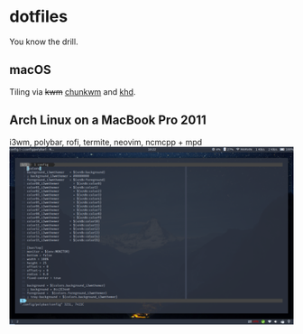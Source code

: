 # dotfiles
You know the drill.

## macOS
Tiling via ~~kwm~~ [chunkwm](https://github.com/koekeishiya/chunkwm) and
[khd](https://github.com/koekeishiya/khd).

## Arch Linux on a MacBook Pro 2011
i3wm, polybar, rofi, termite, neovim, ncmcpp + mpd
![head_0](screenshot.png)
